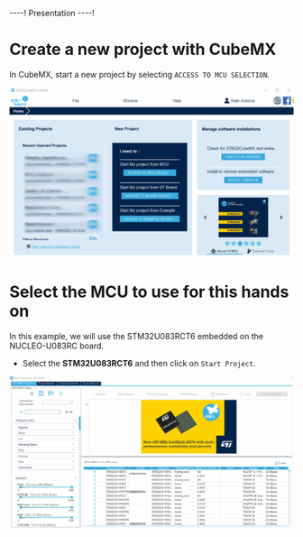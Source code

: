 ----!
Presentation
----!
# Create a new project with CubeMX
In CubeMX, start a new project by selecting `ACCESS TO MCU SELECTION`.

![gif](./img/cubemx0.gif)

# Select the MCU to use for this hands on
In this example, we will use the STM32U083RCT6 embedded on the NUCLEO-U083RC board.

- Select the **STM32U083RCT6** and then click on `Start Project`.

![gif](./img/cubemx2.gif)
